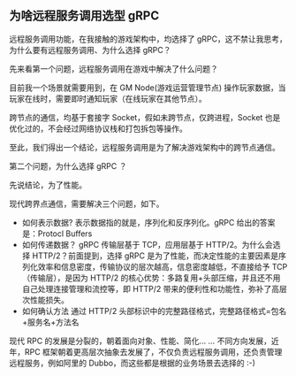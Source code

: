 ## 为啥远程服务调用选型 gRPC

远程服务调用功能，在我接触的游戏架构中，均选择了 gRPC，这不禁让我思考，为什么要有远程服务调用、为什么选择 gRPC？

先来看第一个问题，远程服务调用在游戏中解决了什么问题？

目前我一个场景就需要用到，在 GM Node(游戏运营管理节点) 操作玩家数据，当玩家在线时，需要即时通知玩家（在线玩家在其他节点）。

跨节点的通信，均基于套接字 Socket，假如未跨节点，仅跨进程，Socket 也是优化过的，不会经过网络协议栈和打包拆包等操作。

至此，我们得出一个结论，远程服务调用是为了解决游戏架构中的跨节点通信。

第二个问题，为什么选择 gRPC ？

先说结论，为了性能。

现代跨界点通信，需要解决三个问题，如下。
- 如何表示数据?
表示数据指的就是，序列化和反序列化。gRPC 给出的答案是：Protocl Buffers
- 如何传递数据？
gRPC 传输层基于 TCP，应用层基于 HTTP/2。为什么会选择 HTTP/2？前面提到，选择 gRPC 是为了性能，而决定性能的主要因素是序列化效率和信息密度，传输协议的层次越高，信息密度越低，不直接给予 TCP（传输层），是因为 HTTP/2 的核心优势：多路复用+头部压缩，并且还不用自己处理连接管理和流控等，即 HTTP/2 带来的便利性和功能性，弥补了高层次性能损失。
- 如何确认方法
通过 HTTP/2 头部标识中的完整路径格式，完整路径格式=包名+服务名+方法名

现代 RPC 的发展是分裂的，朝着面向对象、性能、简化… … 不同方向发展，近年，RPC 框架朝着更高层次抽象去发展了，不仅负责远程服务调用，还负责管理远程服务，例如阿里的 Dubbo，而这些都是根据的业务场景去选择的 :-)